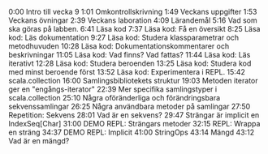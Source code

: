 0:00 Intro till vecka 9
1:01 Omkontrollskrivning
1:49 Veckans uppgifter
1:53 Veckans övningar
2:39 Veckans laboration
4:09 Lärandemål
5:16 Vad som ska göras på labben.
6:41 Läsa kod
7:37 Läsa kod: Få en översikt 
8:25 Läsa kod: Läs dokumentation
9:27 Läsa kod: Studera klassparametrar och metodhuvuden
10:28 Läsa kod: Dokumentationskommentarer och beskrivningar
11:05 Läsa kod: Vad finns? Vad fattas?
11:44 Läsa kod: Läs iterativt
12:28 Läsa kod: Studera beroenden
13:25 Läsa kod: Studera kod med minst beroende först
13:52 Läsa kod: Experimentera i REPL.
15:42 scala.collection
16:00 Samlingsbibliotekets struktur
19:03 Metoden iterator ger en "engångs-iterator"
22:39 Mer specifika samlingstyper i scala.collection
25:10 Några oföränderliga och förändringsbara sekvenssamlingar
26:25 Några användbara metoder på samlingar
27:50 Repetition: Sekvens
28:01 Vad är en sekvens?
29:47 Strängar är implicit en IndexSeq[Char]
31:00 DEMO REPL: Strängars metoder
32:15 REPL: Wrappa en sträng
34:37 DEMO REPL: Implicit
41:00 StringOps
43:14 Mängd
43:12 Vad är en mängd?
